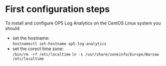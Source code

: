 First configuration steps
=========================

To install and configure OP5 Log Analytics on the CentOS Linux system you should:
- set the hostname:\
	`hostnamectl set-hostname op5-log-analytics`
- set the corect time zone:\
	`/bin/rm -rf /etc/localtime`
 	`ln -s /usr/share/zoneinfo/Europe/Warsaw /etc/localtime`
